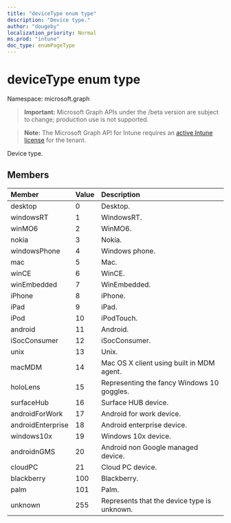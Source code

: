 ```yaml
---
title: "deviceType enum type"
description: "Device type."
author: "dougeby"
localization_priority: Normal
ms.prod: "intune"
doc_type: enumPageType
---
```


# deviceType enum type

Namespace: microsoft.graph

> **Important:** Microsoft Graph APIs under the /beta version are subject to change; production use is not supported.

> **Note:** The Microsoft Graph API for Intune requires an [active Intune license](https://go.microsoft.com/fwlink/?linkid=839381) for the tenant.

Device type.

## Members
|Member|Value|Description|
|:---|:---|:---|
|desktop|0|Desktop.|
|windowsRT|1|WindowsRT.|
|winMO6|2|WinMO6.|
|nokia|3|Nokia.|
|windowsPhone|4|Windows phone.|
|mac|5|Mac.|
|winCE|6|WinCE.|
|winEmbedded|7|WinEmbedded.|
|iPhone|8|iPhone.|
|iPad|9|iPad.|
|iPod|10|iPodTouch.|
|android|11|Android.|
|iSocConsumer|12|iSocConsumer.|
|unix|13|Unix.|
|macMDM|14|Mac OS X client using built in MDM agent.|
|holoLens|15|Representing the fancy Windows 10 goggles.|
|surfaceHub|16|Surface HUB device.|
|androidForWork|17|Android for work device.|
|androidEnterprise|18|Android enterprise device.|
|windows10x|19|Windows 10x device.|
|androidnGMS|20|Android non Google managed device.|
|cloudPC|21|Cloud PC device.|
|blackberry|100|Blackberry.|
|palm|101|Palm.|
|unknown|255|Represents that the device type is unknown.|





